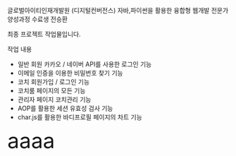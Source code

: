 글로벌아이티인재개발원
(디지털컨버전스) 자바,파이썬을 활용한 융합형 웹개발 전문가 양성과정 수료생 전승환

최종 프로젝트 작업물입니다.

작업 내용
  - 일반 회원 카카오 / 네이버 API를 사용한 로그인 기능
  - 이메일 인증을 이용한 비밀번호 찾기 기능
  - 코치 회원가입 / 로그인 기능
  - 코치룸 페이지의 모든 기능
  - 관리자 페이지 코치관리 기능
  - AOP를 활용한 세션 유효성 검사 기능
  - char.js를 활용한 바디프로필 페이지의 차트 기능

<font size="10em">aaaa</font>
